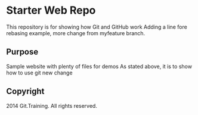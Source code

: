 # Starter Web Repo

This repository is for showing how Git and GitHub work
Adding a line fore rebasing example, more change from myfeature branch.

## Purpose

Sample website with plenty of files for demos
As stated above, it is to show how to use git
new change

## Copyright
2014 Git.Training. All rights reserved.
